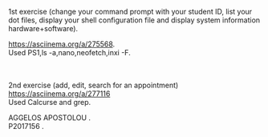 1st exercise (change your command prompt with your student ID, list your dot files, display your shell configuration file and display system information hardware+software). <br/>

https://asciinema.org/a/275568. <br/>
Used PS1,ls -a,nano,neofetch,inxi -F. <br/>
<br/>
<br/>








2nd exercise (add, edit, search for an appointment)  <br/>
https://asciinema.org/a/277116 <br/>
Used Calcurse and grep. <br/>

 
AGGELOS APOSTOLOU . <br/>
P2017156 . <br/>
